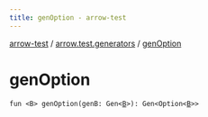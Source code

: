 ```yaml
---
title: genOption - arrow-test
---
```


[arrow-test](../index.html) / [arrow.test.generators](index.html) / [genOption](./gen-option.html)

# genOption

`fun <B> genOption(genB: Gen<`[`B`](gen-option.html#B)`>): Gen<Option<`[`B`](gen-option.html#B)`>>`